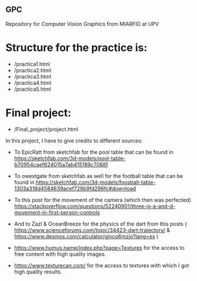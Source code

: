 ## GPC
 Repository for Computer Vision Graphics from MIARFID at UPV

# Structure for the practice is:
 - /practica1.html
 - /practica2.html
 - /practica3.html
 - /practica4.html
 - /practica5.html

# Final project:
 - /Final_project/project.html


 In this project, I have to give credits to different sources:

 - To EpicRatt from sketchfab for the pool table that can be found in https://sketchfab.com/3d-models/pool-table-b70954caef624015a7ab415189c7088f

 - To owestgate from sketchfab as well for the football table that can be found in https://sketchfab.com/3d-models/foosball-table-1303a318d4584639acef729b9fd296fc#download

 - To this post for the movement of the camera (which then was perfected) https://stackoverflow.com/questions/52240901/three-js-a-and-d-movement-in-first-person-controls

 - And to Zazl & OceanBreeze for the physics of the dart from this posts ( https://www.scienceforums.com/topic/34423-dart-trajectory/ & https://www.desmos.com/calculator/gjnco6mzjo?lang=es )

 - https://www.humus.name/index.php?page=Textures for the access to free content with high quality images.

 - https://www.texturecan.com/ for the access to textures with which I got high quality results.